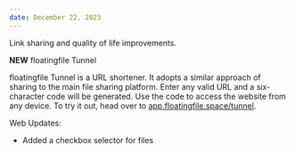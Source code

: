 ```yaml
---
date: December 22, 2023
---
```


Link sharing and quality of life improvements.

**NEW** floatingfile Tunnel

floatingfile Tunnel is a URL shortener. It adopts a similar approach of sharing to the main file sharing platform. Enter any valid URL and a six-character code will be generated. Use the code to access the website from any device. To try it out, head over to [app.floatingfile.space/tunnel](https://app.floatingfile.space/tunnel).

Web Updates:

- Added a checkbox selector for files
